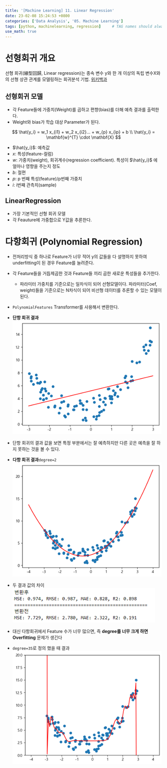 ```yaml
---
title: '[Machine Learning] 11. Linear Regression'
date: 23-02-08 15:24:53 +0800
categories: ['Data Analysis', '05. Machine Learning']
tags: [python, machinelearning, regression]     # TAG names should always be lowercase
use_math: true
---
```


# 선형회귀 개요

선형 회귀(線型回歸, Linear regression)는 종속 변수 y와 한 개 이상의 독립 변수X와의 선형 상관 관계를 모델링하는 회귀분석 기법. [위키백과](https://ko.wikipedia.org/wiki/%EC%84%A0%ED%98%95_%ED%9A%8C%EA%B7%80)

## 선형회귀 모델
- 각 Feature들에 가중치(Weight)를 곱하고 편향(bias)를 더해 예측 결과를 출력한다.
- Weight와 bias가 학습 대상 Parameter가 된다.

$$
\hat{y_i} = w_1 x_{i1} + w_2 x_{i2}... + w_{p} x_{ip} + b
\\
\hat{y_i} = \mathbf{w}^{T} \cdot \mathbf{X} 
$$

- $\hat{y_i}$: 예측값
- $x$: 특성(feature-컬럼)
- $w$: 가중치(weight), 회귀계수(regression coefficient). 특성이 $\hat{y_i}$ 에 얼마나 영향을 주는지 정도
- $b$: 절편
- $p$: p 번째 특성(feature)/p번째 가중치
- $i$: i번째 관측치(sample)

## LinearRegression
- 가장 기본적인 선형 회귀 모델
- 각 Feauture에 가중합으로 Y값을 추론한다.

# 다항회귀 (Polynomial Regression)
- 전처리방식 중 하나로 Feature가 너무 적어 y의 값들을 다 설명하지 못하여 underfitting이 된 경우 Feature를 늘려준다.
- 각 Feature들을 거듭제곱한 것과 Feature들 끼리 곱한 새로운 특성들을 추가한다.
    - 파라미터 가중치를 기준으로는 일차식이 되어 선형모델이다. 파라미터(Coef, weight)들을 기준으로는 N차식이 되어 비선형 데이터를 추론할 수 있는 모델이 된다.
- `PolynomialFeatures` Transformer를 사용해서 변환한다.

- **단항 회귀 결과**
![linear regression](../../../assets/img/playdata/05_machine_learning/11-01.png)

- 단항 회귀의 결과 값을 보면 특정 부분에서는 잘 예측하지만 다른 곳은 예측을 잘 하지 못하는 것을 볼 수 있다.

- **다항 회귀 결과**`degree=2`
![polynomial regression](../../../assets/img/playdata/05_machine_learning/11-02.png)

- 두 결과 값의 차이
![Alt text](../../../assets/img/playdata/05_machine_learning/11-03.png)

- 대신 다항회귀에서 Feature 수가 너무 많으면, 즉 **degree를 너무 크게 하면 Overfitting** 문제가 생긴다
- `degree=35`로 정의 했을 때 결과
![Alt text](../../../assets/img/playdata/05_machine_learning/11-04.png)